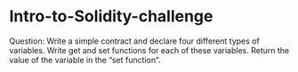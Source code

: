 # Intro-to-Solidity-challenge
Question: Write a simple contract and declare four different types of variables. Write get and set functions for each of these variables. Return the value of the variable in the “set function”.
